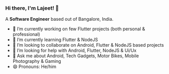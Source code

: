 ### Hi there, I'm Lajeet! 👋

A **Software Engineer** based out of Bangalore, India. 

- 🔭 I’m currently working on few Flutter projects (both personal & professional) 
- 🌱 I’m currently learning Flutter & NodeJS
- 👯 I’m looking to collaborate on Android, Flutter & NodeJS based projects
- 🤔 I’m looking for help with Android, Flutter, NodeJS & Ui/Ux
- 💬 Ask me about Android, Tech Gadgets, Motor Bikes, Mobile Photography & Gaming
- 😄 Pronouns: He/him

